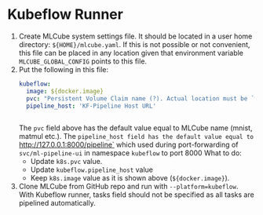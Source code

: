 # Kubeflow Runner

1. Create MLCube system settings file. It should be located in a user home directory: `${HOME}/mlcube.yaml`. If this 
   is not possible or not convenient, this file can be placed in any location given that environment variable
   `MLCUBE_GLOBAL_CONFIG` points to this file. 
2. Put the following in this file:
   ```yaml
   kubeflow:
     image: ${docker.image}
     pvc: "Persistent Volume Claim name (?). Actual location must be `workspace` directory of MLCube to run". 
     pipeline_host: 'KF-Pipeline Host URL'      
                 
   ```
   The `pvc` field above has the default value equal to MLCube name (mnist, matmul etc.).
   The `pipeline_host field has the default value equal to `http://127.0.0.1:8000/pipeline` which used during port-forwarding of `svc/ml-pipeline-ui` in namespace `kubeflow` to port 8000 
   What to do:
     - Update `k8s.pvc` value.
     - Update `kubeflow.pipeline_host` value
     - Keep `k8s.image` value as it is shown above (`${docker.image}`).
3. Clone MLCube from GitHub repo and run with `--platform=kubeflow`. With Kubeflow runner, tasks field should not be specified as all tasks are pipelined automatically.
